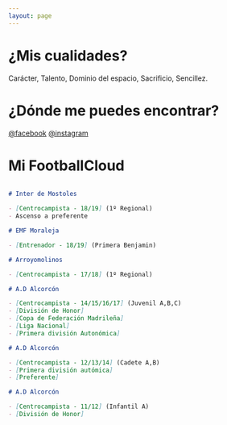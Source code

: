 ```yaml
---
layout: page
---
```

# ¿Mis cualidades?

Carácter, Talento, Dominio del espacio, Sacrificio, Sencillez.

# ¿Dónde me puedes encontrar?

[@facebook](https://www.facebook.com/aitor.carrillo.359)
[@instagram](https://www.instagram.com/carrilloaitor/)

# Mi FootballCloud

```markdown

# Inter de Mostoles

- [Centrocampista - 18/19] (1º Regional)
- Ascenso a preferente

# EMF Moraleja 

- [Entrenador - 18/19] (Primera Benjamin)

# Arroyomolinos

- [Centrocampista - 17/18] (1º Regional)

# A.D Alcorcón 

- [Centrocampista - 14/15/16/17] (Juvenil A,B,C)
- [División de Honor]
- [Copa de Federación Madrileña]  
- [Liga Nacional]
- [Primera división Autonómica]

# A.D Alcorcón 

- [Centrocampista - 12/13/14] (Cadete A,B)
- [Primera división autómica]
- [Preferente]

# A.D Alcorcón 

- [Centrocampista - 11/12] (Infantil A)
- [División de Honor]

```
